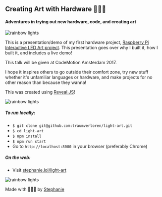 ## Creating Art with Hardware 🤖✨🎨
#### Adventures in trying out new hardware, code, and creating art

![rainbow lights](sparkleline.gif)

This is a presentation/demo of my first hardware project, [Raspberry Pi Interactive LED Art project](https://github.com/traumverloren/rpi-unicorn-leds). This presentation goes over why I built it, how I built it, and includes a live demo!

This talk will be given at CodeMotion Amsterdam 2017.

I hope it inspires others to go outside their comfort zone, try new stuff whether it's unfamiliar languages or hardware, and make projects for no other reason than because they wanna!

This was created using [Reveal.JS](https://github.com/hakimel/reveal.js)!

![rainbow lights](sparkleline.gif)

##### To run locally:

- ``` $ git clone git@github.com:traumverloren/light-art.git ```
- ``` $ cd light-art ```
- ``` $ npm install ```
- ``` $ npm run start ```
- Go to ```http://localhost:8000``` in your browser (preferably Chrome)

##### On the web:

- Visit [stephanie.lol/light-art](https://stephanie.lol/light-art)

![rainbow lights](sparkleline.gif)

Made with 💚💙💜 by [Stephanie](https://stephanie.lol)

